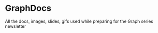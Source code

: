 # GraphDocs
All the docs, images, slides, gifs used while preparing for the Graph series newsletter
